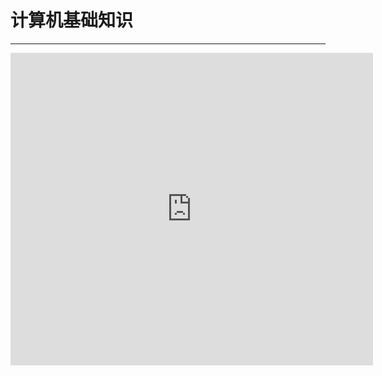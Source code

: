 # 计算机基础知识

---

<iframe src="https://roadmap.sh/r/embed?id=668c68522c7edd3e44893630" width="115%" height="500px" frameBorder="0"></iframe>